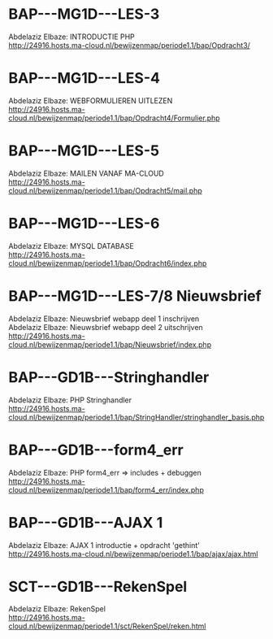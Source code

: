 # BAP---MG1D---LES-3
Abdelaziz Elbaze: INTRODUCTIE PHP    
http://24916.hosts.ma-cloud.nl/bewijzenmap/periode1.1/bap/Opdracht3/

# BAP---MG1D---LES-4
Abdelaziz Elbaze: WEBFORMULIEREN UITLEZEN  
http://24916.hosts.ma-cloud.nl/bewijzenmap/periode1.1/bap/Opdracht4/Formulier.php

# BAP---MG1D---LES-5
Abdelaziz Elbaze: MAILEN VANAF MA-CLOUD    
http://24916.hosts.ma-cloud.nl/bewijzenmap/periode1.1/bap/Opdracht5/mail.php

# BAP---MG1D---LES-6
Abdelaziz Elbaze: MYSQL DATABASE                            
http://24916.hosts.ma-cloud.nl/bewijzenmap/periode1.1/bap/Opdracht6/index.php

# BAP---MG1D---LES-7/8 Nieuwsbrief 
Abdelaziz Elbaze: Nieuwsbrief webapp deel 1 inschrijven      
Abdelaziz Elbaze: Nieuwsbrief webapp deel 2 uitschrijven      
http://24916.hosts.ma-cloud.nl/bewijzenmap/periode1.1/bap/Nieuwsbrief/index.php

# BAP---GD1B---Stringhandler
Abdelaziz Elbaze: PHP Stringhandler   
http://24916.hosts.ma-cloud.nl/bewijzenmap/periode1.1/bap/StringHandler/stringhandler_basis.php

# BAP---GD1B---form4_err                    
Abdelaziz Elbaze: PHP form4_err => includes + debuggen       
http://24916.hosts.ma-cloud.nl/bewijzenmap/periode1.1/bap/form4_err/index.php

# BAP---GD1B---AJAX 1      
Abdelaziz Elbaze: AJAX 1 introductie + opdracht 'gethint'  
http://24916.hosts.ma-cloud.nl/bewijzenmap/periode1.1/bap/ajax/ajax.html    

# SCT---GD1B---RekenSpel                                   
Abdelaziz Elbaze: RekenSpel       
http://24916.hosts.ma-cloud.nl/bewijzenmap/periode1.1/sct/RekenSpel/reken.html  


